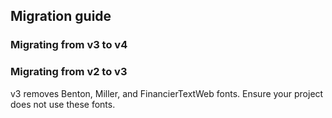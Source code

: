 ## Migration guide

### Migrating from v3 to v4
### Migrating from v2 to v3

v3 removes Benton, Miller, and FinancierTextWeb fonts. Ensure your project does not use these fonts.
